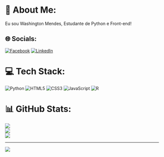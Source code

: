 # 💫 About Me:
Eu sou Washington Mendes, Estudante de Python e Front-end!


## 🌐 Socials:
[![Facebook](https://img.shields.io/badge/Facebook-%231877F2.svg?logo=Facebook&logoColor=white)](https://facebook.com/washington.mendes.18) [![LinkedIn](https://img.shields.io/badge/LinkedIn-%230077B5.svg?logo=linkedin&logoColor=white)](https://linkedin.com/in/washington-mendes-56195528) 

# 💻 Tech Stack:
![Python](https://img.shields.io/badge/python-3670A0?style=for-the-badge&logo=python&logoColor=ffdd54) ![HTML5](https://img.shields.io/badge/html5-%23E34F26.svg?style=for-the-badge&logo=html5&logoColor=white) ![CSS3](https://img.shields.io/badge/css3-%231572B6.svg?style=for-the-badge&logo=css3&logoColor=white) ![JavaScript](https://img.shields.io/badge/javascript-%23323330.svg?style=for-the-badge&logo=javascript&logoColor=%23F7DF1E) ![R](https://img.shields.io/badge/r-%23276DC3.svg?style=for-the-badge&logo=r&logoColor=white)
# 📊 GitHub Stats:
![](https://github-readme-stats.vercel.app/api?username=Wmendes1978&theme=flag-india&hide_border=false&include_all_commits=true&count_private=true)<br/>
![](https://github-readme-streak-stats.herokuapp.com/?user=Wmendes1978&theme=flag-india&hide_border=false)<br/>
![](https://github-readme-stats.vercel.app/api/top-langs/?username=Wmendes1978&theme=flag-india&hide_border=false&include_all_commits=true&count_private=true&layout=compact)

---
[![](https://visitcount.itsvg.in/api?id=Wmendes1978&icon=0&color=0)](https://visitcount.itsvg.in)

<!-- Proudly created with GPRM ( https://gprm.itsvg.in ) -->
